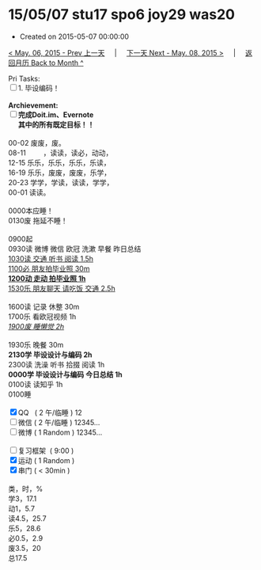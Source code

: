 # 15/05/07 stu17 spo6 joy29 was20

- Created on 2015-05-07 00:00:00

[< May. 06, 2015 - Prev 上一天](_archived/lifelogs/2015/05/d06.md) &nbsp; &nbsp; | &nbsp; &nbsp; [下一天 Next - May. 08, 2015 >](_archived/lifelogs/2015/05/d08.md) &nbsp; &nbsp; |  &nbsp; &nbsp; [返回月历 Back to Month ^](_archived/lifelogs/2015/05/index.md)
<br/><div>Pri Tasks:<br clear="none"/><input type="checkbox" />1. 毕设编码！</div><div><br clear="none"/></div><div><strong>Archievement:</strong></div><div><strong><input type="checkbox" />完成Doit.im、</strong><strong>Evernote</strong></div><div><strong>      其中的</strong><strong>所有</strong><strong>既定目标！！</strong></div><div><strong><br/></strong></div><div><div>00-02 废废，废。</div>08-11         ，读读，读必，动动，<br clear="none"/>12-15 乐乐，乐乐，乐乐，乐读，<br clear="none"/>16-19 乐乐，废废，废废，乐学，<br clear="none"/>20-23 学学，学读，读读，学学，</div><div>00-01 读读。<br/><div><br clear="none"/></div><div>0000本应睡！</div><div>0130废 拖延不睡！</div><div><br clear="none"/></div>0900起<br clear="none"/>0930读 微博 微信 欧冠 洗漱 早餐 昨日总结 </div><div><span style="text-decoration: underline;">1030读 交通 听书 阅读 1.5h</span></div><div><span style="text-decoration: underline;">1100必 朋友拍毕业照 30m</span></div><div><strong><span style="text-decoration: underline;">1200动 走动 拍毕业照 1h</span></strong></div><div><span style="text-decoration: underline;">1530乐 朋友聊天 请吃饭 交通 2.5h</span> </div><div><br clear="none"/></div><div>1600读 记录 休整 30m</div><div>1700乐 看欧冠视频 1h</div><div><span style="text-decoration: underline;"><em>1900废 睡懒觉 2h</em></span></div><div><br clear="none"/></div><div>1930乐 晚餐 30m<br clear="none"/></div><div><strong>2130学 毕设设计与编码 2h<br clear="none"/></strong>2300读 洗澡 听书 拾掇 阅读 1h</div><div><strong>0000学 毕设设计与编码 今日总结 1h</strong></div><div>0100读 读知乎 1h</div><div>0100睡</div><div><br clear="none"/></div><div><input type="checkbox" checked="true" />QQ   ( 2 午/临睡 ) 12<br clear="none"/><input type="checkbox" />微信 ( 2 午/临睡 ) 12345…</div><div><input type="checkbox" />微博 ( 1 Random ) 12345…</div><div><br clear="none"/></div><div><input type="checkbox" />复习框架  ( 9:00 ) <br clear="none"/></div><div><input type="checkbox" checked="true" />运动 ( 1 Random ) </div><div><input type="checkbox" checked="true" />串门 ( < 30min ) </div><div><div><br clear="none"/></div>类，时，%<br clear="none"/>学3，17.1<br clear="none"/>动1，5.7<br clear="none"/>读4.5，25.7<br clear="none"/>乐5，28.6<br clear="none"/>必0.5，2.9<br clear="none"/>废3.5，20<br clear="none"/>总17.5</div>
